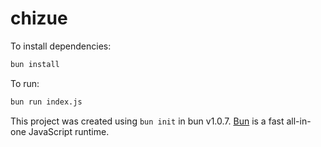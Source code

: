 # chizue

To install dependencies:

```bash
bun install
```

To run:

```bash
bun run index.js
```

This project was created using `bun init` in bun v1.0.7. [Bun](https://bun.sh) is a fast all-in-one JavaScript runtime.
